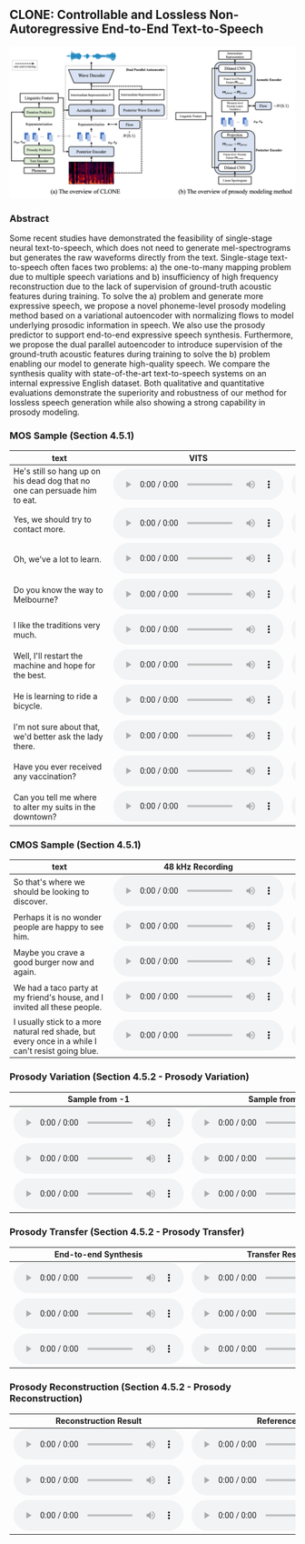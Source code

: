 ## CLONE: Controllable and Lossless Non-Autoregressive End-to-End Text-to-Speech

![The Overview of CLONE](image/model.png)

### Abstract

Some recent studies have demonstrated the feasibility of single-stage neural text-to-speech, which does not need to generate mel-spectrograms but generates the raw waveforms directly from the text. Single-stage text-to-speech often faces two problems: a) the one-to-many mapping problem due to multiple speech variations and b) insufficiency of high frequency reconstruction due to the lack of supervision of ground-truth acoustic features during training. To solve the a) problem and generate more expressive speech, we propose a novel phoneme-level prosody modeling method based on a variational autoencoder with normalizing flows to model underlying prosodic information in speech. We also use the prosody predictor to support end-to-end expressive speech synthesis. Furthermore, we propose the dual parallel autoencoder to introduce supervision of the ground-truth acoustic features during training to solve the b) problem enabling our model to generate high-quality speech. We compare the synthesis quality with state-of-the-art text-to-speech systems on an internal expressive English dataset. Both qualitative and quantitative evaluations demonstrate the superiority and robustness of our method for lossless speech generation while also showing a strong capability in prosody modeling.

### MOS Sample (Section 4.5.1)

| &nbsp;&nbsp;&nbsp;&nbsp;&nbsp;&nbsp;&nbsp;&nbsp;&nbsp;&nbsp;&nbsp;&nbsp;&nbsp;&nbsp;&nbsp;&nbsp;&nbsp;&nbsp;text&nbsp;&nbsp;&nbsp;&nbsp;&nbsp;&nbsp;&nbsp;&nbsp;&nbsp;&nbsp;&nbsp;&nbsp;&nbsp;&nbsp;&nbsp;&nbsp;&nbsp;&nbsp; | VITS | FastSpeech 2 + TFGAN | Tacotron 2 + TFGAN | CLONE without MBD | CLONE |
| --- | --- | --- | --- | --- | --- |
| He's still so hang up on his dead dog that no one can persuade him to eat. | <audio controls="controls" ><source src="sample/MOS/VITS/1.wav" autoplay/></audio> | <audio controls="controls" ><source src="sample/MOS/FastSpeech 2/1.wav" autoplay/></audio> | <audio controls="controls" ><source src="sample/MOS/Tacotron 2/1.wav" autoplay/></audio> | <audio controls="controls" ><source src="sample/MOS/CLONEwithoutMBD/1.wav" autoplay/></audio> | <audio controls="controls" ><source src="sample/MOS/CLONE/1.wav" autoplay/></audio> |
| Yes, we should try to contact more. | <audio controls="controls" ><source src="sample/MOS/VITS/2.wav" autoplay/></audio> | <audio controls="controls" ><source src="sample/MOS/FastSpeech 2/2.wav" autoplay/></audio> | <audio controls="controls" ><source src="sample/MOS/Tacotron 2/2.wav" autoplay/></audio> | <audio controls="controls" ><source src="sample/MOS/CLONEwithoutMBD/2.wav" autoplay/></audio> | <audio controls="controls" ><source src="sample/MOS/CLONE/2.wav" autoplay/></audio> |
| Oh, we've a lot to learn. | <audio controls="controls" ><source src="sample/MOS/VITS/3.wav" autoplay/></audio> | <audio controls="controls" ><source src="sample/MOS/FastSpeech 2/3.wav" autoplay/></audio> | <audio controls="controls" ><source src="sample/MOS/Tacotron 2/3.wav" autoplay/></audio> | <audio controls="controls" ><source src="sample/MOS/CLONEwithoutMBD/3.wav" autoplay/></audio> | <audio controls="controls" ><source src="sample/MOS/CLONE/3.wav" autoplay/></audio> |
| Do you know the way to Melbourne? | <audio controls="controls" ><source src="sample/MOS/VITS/4.wav" autoplay/></audio> | <audio controls="controls" ><source src="sample/MOS/FastSpeech 2/4.wav" autoplay/></audio> | <audio controls="controls" ><source src="sample/MOS/Tacotron 2/4.wav" autoplay/></audio> | <audio controls="controls" ><source src="sample/MOS/CLONEwithoutMBD/4.wav" autoplay/></audio> | <audio controls="controls" ><source src="sample/MOS/CLONE/4.wav" autoplay/></audio> |
| I like the traditions very much. | <audio controls="controls" ><source src="sample/MOS/VITS/5.wav" autoplay/></audio> | <audio controls="controls" ><source src="sample/MOS/FastSpeech 2/5.wav" autoplay/></audio> | <audio controls="controls" ><source src="sample/MOS/Tacotron 2/5.wav" autoplay/></audio> | <audio controls="controls" ><source src="sample/MOS/CLONEwithoutMBD/5.wav" autoplay/></audio> | <audio controls="controls" ><source src="sample/MOS/CLONE/5.wav" autoplay/></audio> |
| Well, I'll restart the machine and hope for the best. | <audio controls="controls" ><source src="sample/MOS/VITS/6.wav" autoplay/></audio> | <audio controls="controls" ><source src="sample/MOS/FastSpeech 2/6.wav" autoplay/></audio> | <audio controls="controls" ><source src="sample/MOS/Tacotron 2/6.wav" autoplay/></audio> | <audio controls="controls" ><source src="sample/MOS/CLONEwithoutMBD/6.wav" autoplay/></audio> | <audio controls="controls" ><source src="sample/MOS/CLONE/6.wav" autoplay/></audio> |
| He is learning to ride a bicycle. | <audio controls="controls" ><source src="sample/MOS/VITS/7.wav" autoplay/></audio> | <audio controls="controls" ><source src="sample/MOS/FastSpeech 2/7.wav" autoplay/></audio> | <audio controls="controls" ><source src="sample/MOS/Tacotron 2/7.wav" autoplay/></audio> | <audio controls="controls" ><source src="sample/MOS/CLONEwithoutMBD/7.wav" autoplay/></audio> | <audio controls="controls" ><source src="sample/MOS/CLONE/7.wav" autoplay/></audio> |
| I'm not sure about that, we'd better ask the lady there. | <audio controls="controls" ><source src="sample/MOS/VITS/8.wav" autoplay/></audio> | <audio controls="controls" ><source src="sample/MOS/FastSpeech 2/8.wav" autoplay/></audio> | <audio controls="controls" ><source src="sample/MOS/Tacotron 2/8.wav" autoplay/></audio> | <audio controls="controls" ><source src="sample/MOS/CLONEwithoutMBD/8.wav" autoplay/></audio> | <audio controls="controls" ><source src="sample/MOS/CLONE/8.wav" autoplay/></audio> |
| Have you ever received any vaccination? | <audio controls="controls" ><source src="sample/MOS/VITS/9.wav" autoplay/></audio> | <audio controls="controls" ><source src="sample/MOS/FastSpeech 2/9.wav" autoplay/></audio> | <audio controls="controls" ><source src="sample/MOS/Tacotron 2/9.wav" autoplay/></audio> | <audio controls="controls" ><source src="sample/MOS/CLONEwithoutMBD/9.wav" autoplay/></audio> | <audio controls="controls" ><source src="sample/MOS/CLONE/9.wav" autoplay/></audio> |
| Can you tell me where to alter my suits in the downtown? | <audio controls="controls" ><source src="sample/MOS/VITS/10.wav" autoplay/></audio> | <audio controls="controls" ><source src="sample/MOS/FastSpeech 2/10.wav" autoplay/></audio> | <audio controls="controls" ><source src="sample/MOS/Tacotron 2/10.wav" autoplay/></audio> | <audio controls="controls" ><source src="sample/MOS/CLONEwithoutMBD/10.wav" autoplay/></audio> | <audio controls="controls" ><source src="sample/MOS/CLONE/10.wav" autoplay/></audio> |

### CMOS Sample (Section 4.5.1)

| &nbsp;&nbsp;&nbsp;&nbsp;&nbsp;&nbsp;&nbsp;&nbsp;&nbsp;&nbsp;&nbsp;&nbsp;&nbsp;&nbsp;&nbsp;&nbsp;&nbsp;&nbsp;text&nbsp;&nbsp;&nbsp;&nbsp;&nbsp;&nbsp;&nbsp;&nbsp;&nbsp;&nbsp;&nbsp;&nbsp;&nbsp;&nbsp;&nbsp;&nbsp;&nbsp;&nbsp; | 48 kHz Recording | 24 kHz VITS | 24 kHz CLONE | 48 kHz CLONE |
| --- | --- | --- | --- | --- |
| So that's where we should be looking to discover. | <audio controls="controls" ><source src="sample/CMOS/Recording 48k/1.wav" autoplay/></audio> | <audio controls="controls" ><source src="sample/CMOS/VITS 24k/1.wav" autoplay/></audio> | <audio controls="controls" ><source src="sample/CMOS/CLONE 24k/1.wav" autoplay/></audio> | <audio controls="controls" ><source src="sample/CMOS/CLONE 48k/1.wav" autoplay/></audio> |
| Perhaps it is no wonder people are happy to see him. | <audio controls="controls" ><source src="sample/CMOS/Recording 48k/2.wav" autoplay/></audio> | <audio controls="controls" ><source src="sample/CMOS/VITS 24k/2.wav" autoplay/></audio> | <audio controls="controls" ><source src="sample/CMOS/CLONE 24k/2.wav" autoplay/></audio> | <audio controls="controls" ><source src="sample/CMOS/CLONE 48k/2.wav" autoplay/></audio> |
| Maybe you crave a good burger now and again. | <audio controls="controls" ><source src="sample/CMOS/Recording 48k/3.wav" autoplay/></audio> | <audio controls="controls" ><source src="sample/CMOS/VITS 24k/3.wav" autoplay/></audio> | <audio controls="controls" ><source src="sample/CMOS/CLONE 24k/3.wav" autoplay/></audio> | <audio controls="controls" ><source src="sample/CMOS/CLONE 48k/3.wav" autoplay/></audio> |
| We had a taco party at my friend's house, and I invited all these people. | <audio controls="controls" ><source src="sample/CMOS/Recording 48k/4.wav" autoplay/></audio> | <audio controls="controls" ><source src="sample/CMOS/VITS 24k/4.wav" autoplay/></audio> | <audio controls="controls" ><source src="sample/CMOS/CLONE 24k/4.wav" autoplay/></audio> | <audio controls="controls" ><source src="sample/CMOS/CLONE 48k/4.wav" autoplay/></audio> |
| I usually stick to a more natural red shade, but every once in a while I can't resist going blue. | <audio controls="controls" ><source src="sample/CMOS/Recording 48k/5.wav" autoplay/></audio> | <audio controls="controls" ><source src="sample/CMOS/VITS 24k/5.wav" autoplay/></audio> | <audio controls="controls" ><source src="sample/CMOS/CLONE 24k/5.wav" autoplay/></audio> | <audio controls="controls" ><source src="sample/CMOS/CLONE 48k/5.wav" autoplay/></audio> |

### Prosody Variation (Section 4.5.2 - Prosody Variation)

| Sample from -1 | Sample from 1 |
| --- | --- |
| <audio controls="controls" ><source src="sample/Prosody/sample/1_n1.wav" autoplay/></audio> | <audio controls="controls" ><source src="sample/Prosody/sample/1_1.wav" autoplay/></audio> |
| <audio controls="controls" ><source src="sample/Prosody/sample/2_n1.wav" autoplay/></audio> | <audio controls="controls" ><source src="sample/Prosody/sample/2_1.wav" autoplay/></audio> |
| <audio controls="controls" ><source src="sample/Prosody/sample/3_n1.wav" autoplay/></audio> | <audio controls="controls" ><source src="sample/Prosody/sample/3_1.wav" autoplay/></audio> |

### Prosody Transfer (Section 4.5.2 - Prosody Transfer)

| End-to-end Synthesis | Transfer Result | Reference |
| --- | --- | --- |
| <audio controls="controls" ><source src="sample/Prosody/transfer/1_e2e.wav" autoplay/></audio> | <audio controls="controls" ><source src="sample/Prosody/transfer/1.wav" autoplay/></audio> | <audio controls="controls" ><source src="sample/Prosody/transfer/1_ref.wav" autoplay/></audio> |
| <audio controls="controls" ><source src="sample/Prosody/transfer/2_e2e.wav" autoplay/></audio> | <audio controls="controls" ><source src="sample/Prosody/transfer/2.wav" autoplay/></audio> | <audio controls="controls" ><source src="sample/Prosody/transfer/2_ref.wav" autoplay/></audio> |
| <audio controls="controls" ><source src="sample/Prosody/transfer/3_e2e.wav" autoplay/></audio> | <audio controls="controls" ><source src="sample/Prosody/transfer/3.wav" autoplay/></audio> | <audio controls="controls" ><source src="sample/Prosody/transfer/3_ref.wav" autoplay/></audio> |

### Prosody Reconstruction (Section 4.5.2 - Prosody Reconstruction)

| Reconstruction Result | Reference |
| --- | --- |
| <audio controls="controls" ><source src="sample/Prosody/reconstruction/1.wav" autoplay/></audio> | <audio controls="controls" ><source src="sample/Prosody/reconstruction/1_ref.wav" autoplay/></audio> |
| <audio controls="controls" ><source src="sample/Prosody/reconstruction/2.wav" autoplay/></audio> | <audio controls="controls" ><source src="sample/Prosody/reconstruction/2_ref.wav" autoplay/></audio> |
| <audio controls="controls" ><source src="sample/Prosody/reconstruction/3.wav" autoplay/></audio> | <audio controls="controls" ><source src="sample/Prosody/reconstruction/3_ref.wav" autoplay/></audio> |
